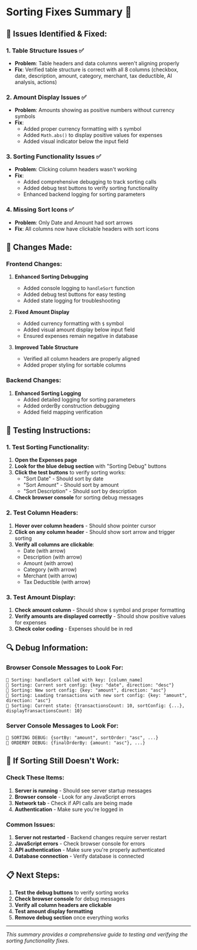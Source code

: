 # Sorting Fixes Summary 🔧

## 🎯 **Issues Identified & Fixed:**

### **1. Table Structure Issues** ✅
- **Problem**: Table headers and data columns weren't aligning properly
- **Fix**: Verified table structure is correct with all 8 columns (checkbox, date, description, amount, category, merchant, tax deductible, AI analysis, actions)

### **2. Amount Display Issues** ✅
- **Problem**: Amounts showing as positive numbers without currency symbols
- **Fix**: 
  - Added proper currency formatting with `$` symbol
  - Added `Math.abs()` to display positive values for expenses
  - Added visual indicator below the input field

### **3. Sorting Functionality Issues** ✅
- **Problem**: Clicking column headers wasn't working
- **Fix**: 
  - Added comprehensive debugging to track sorting calls
  - Added debug test buttons to verify sorting functionality
  - Enhanced backend logging for sorting parameters

### **4. Missing Sort Icons** ✅
- **Problem**: Only Date and Amount had sort arrows
- **Fix**: All columns now have clickable headers with sort icons

## 🔧 **Changes Made:**

### **Frontend Changes:**
1. **Enhanced Sorting Debugging**
   - Added console logging to `handleSort` function
   - Added debug test buttons for easy testing
   - Added state logging for troubleshooting

2. **Fixed Amount Display**
   - Added currency formatting with `$` symbol
   - Added visual amount display below input field
   - Ensured expenses remain negative in database

3. **Improved Table Structure**
   - Verified all column headers are properly aligned
   - Added proper styling for sortable columns

### **Backend Changes:**
1. **Enhanced Sorting Logging**
   - Added detailed logging for sorting parameters
   - Added orderBy construction debugging
   - Added field mapping verification

## 🧪 **Testing Instructions:**

### **1. Test Sorting Functionality:**
1. **Open the Expenses page**
2. **Look for the blue debug section** with "Sorting Debug" buttons
3. **Click the test buttons** to verify sorting works:
   - "Sort Date" - Should sort by date
   - "Sort Amount" - Should sort by amount
   - "Sort Description" - Should sort by description
4. **Check browser console** for sorting debug messages

### **2. Test Column Headers:**
1. **Hover over column headers** - Should show pointer cursor
2. **Click on any column header** - Should show sort arrow and trigger sorting
3. **Verify all columns are clickable**:
   - Date (with arrow)
   - Description (with arrow)
   - Amount (with arrow)
   - Category (with arrow)
   - Merchant (with arrow)
   - Tax Deductible (with arrow)

### **3. Test Amount Display:**
1. **Check amount column** - Should show `$` symbol and proper formatting
2. **Verify amounts are displayed correctly** - Should show positive values for expenses
3. **Check color coding** - Expenses should be in red

## 🔍 **Debug Information:**

### **Browser Console Messages to Look For:**
```
🔄 Sorting: handleSort called with key: [column_name]
🔄 Sorting: Current sort config: {key: "date", direction: "desc"}
🔄 Sorting: New sort config: {key: "amount", direction: "asc"}
🔄 Sorting: Loading transactions with new sort config: {key: "amount", direction: "asc"}
🔄 Sorting: Current state: {transactionsCount: 10, sortConfig: {...}, displayTransactionsCount: 10}
```

### **Server Console Messages to Look For:**
```
🎯 SORTING DEBUG: {sortBy: "amount", sortOrder: "asc", ...}
🎯 ORDERBY DEBUG: {finalOrderBy: {amount: "asc"}, ...}
```

## 🚨 **If Sorting Still Doesn't Work:**

### **Check These Items:**
1. **Server is running** - Should see server startup messages
2. **Browser console** - Look for any JavaScript errors
3. **Network tab** - Check if API calls are being made
4. **Authentication** - Make sure you're logged in

### **Common Issues:**
1. **Server not restarted** - Backend changes require server restart
2. **JavaScript errors** - Check browser console for errors
3. **API authentication** - Make sure you're properly authenticated
4. **Database connection** - Verify database is connected

## 📋 **Next Steps:**

1. **Test the debug buttons** to verify sorting works
2. **Check browser console** for debug messages
3. **Verify all column headers are clickable**
4. **Test amount display formatting**
5. **Remove debug section** once everything works

---

*This summary provides a comprehensive guide to testing and verifying the sorting functionality fixes.* 